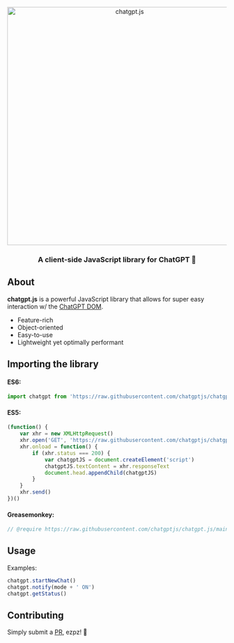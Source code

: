 <div align="center">
<br />

<picture>
    <source media="(prefers-color-scheme: dark)" srcset="https://raw.githubusercontent.com/chatgptjs/chatgpt.js/main/media/images/chatgpt.js-logo-dark-mode-5995x614.png">
    <img width=546 alt="chatgpt.js" src="https://raw.githubusercontent.com/chatgptjs/chatgpt.js/main/media/images/chatgpt.js-logo-light-mode-5995x614.png">
</picture>


### A client-side JavaScript library for ChatGPT 🤖

</div>

## About

**chatgpt.js** is a powerful JavaScript library that allows for super easy interaction w/ the [ChatGPT DOM](https://chat.openai.com).

- Feature-rich
- Object-oriented
- Easy-to-use
- Lightweight yet optimally performant

## Importing the library

#### ES6:

```js
import chatgpt from 'https://raw.githubusercontent.com/chatgptjs/chatgpt.js/main/chatgpt.js'
```

#### ES5:

```js
(function() {
    var xhr = new XMLHttpRequest()
    xhr.open('GET', 'https://raw.githubusercontent.com/chatgptjs/chatgpt.js/main/chatgpt.js')
    xhr.onload = function() {
        if (xhr.status === 200) {
            var chatgptJS = document.createElement('script')
            chatgptJS.textContent = xhr.responseText
            document.head.appendChild(chatgptJS)
        }
    }
    xhr.send()
})()
```

#### Greasemonkey:

```js
// @require https://raw.githubusercontent.com/chatgptjs/chatgpt.js/main/chatgpt.js
```

## Usage

Examples:

```js
chatgpt.startNewChat()
chatgpt.notify(mode + ' ON')
chatgpt.getStatus()
```

## Contributing

Simply submit a [PR](https://github.com/chatgptjs/chatgpt.js/pulls), ezpz! 🤯
